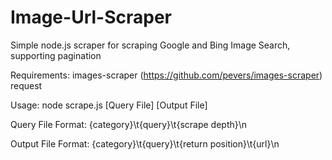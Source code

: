 # Image-Url-Scraper
Simple node.js scraper for scraping Google and Bing Image Search, supporting pagination

Requirements:
    images-scraper (https://github.com/pevers/images-scraper)
    request

Usage:
    node scrape.js [Query File] [Output File]

Query File Format:
    {category}\t{query}\t{scrape depth}\n

Output File Format:
    {category}\t{query}\t{return position}\t{url}\n  

